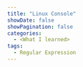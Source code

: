 ```yaml
---
title: "Linux Console"
showDate: false
showPagination: false
categories:
  - <What I learned>
tags:
  - Regular Expression
---
```

